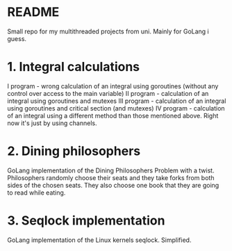 # README

Small repo for my multithreaded projects from uni. Mainly for GoLang i guess.

# 1. Integral calculations
I program - wrong calculation of an integral using goroutines (without any control over access to the main variable)
II program - calculation of an integral using goroutines and mutexes
III program - calculation of an integral using goroutines and critical section (and mutexes)
IV program - calculation of an integral using a different method than those mentioned above. Right now it's just by using channels.

# 2. Dining philosophers
GoLang implementation of the Dining Philosophers Problem with a twist. Philosophers randomly choose their seats and they take forks from both sides of the chosen seats. They also choose one book that they are going to read while eating.

# 3. Seqlock implementation
GoLang implementation of the Linux kernels seqlock. Simplified.
